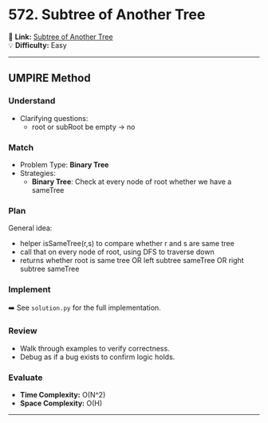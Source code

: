 # 572. Subtree of Another Tree

🔗 **Link:** [Subtree of Another Tree](https://leetcode.com/problems/subtree-of-another-tree/description/)  
💡 **Difficulty:** Easy  

---


## UMPIRE Method

### Understand
- Clarifying questions:
  - root or subRoot be empty -> no


### Match
- Problem Type: **Binary Tree**  
- Strategies:
  - **Binary Tree**: Check at every node of root whether we have a sameTree

### Plan
General idea:  
- helper isSameTree(r,s) to compare whether r and s are same tree
- call that on every node of root, using DFS to traverse down
- returns whether root is same tree OR left subtree sameTree OR right subtree sameTree

### Implement
➡️ See `solution.py` for the full implementation.  

### Review
- Walk through examples to verify correctness.  
- Debug as if a bug exists to confirm logic holds.  

### Evaluate
- **Time Complexity:** O(N^2)  
- **Space Complexity:** O(H)  

---


